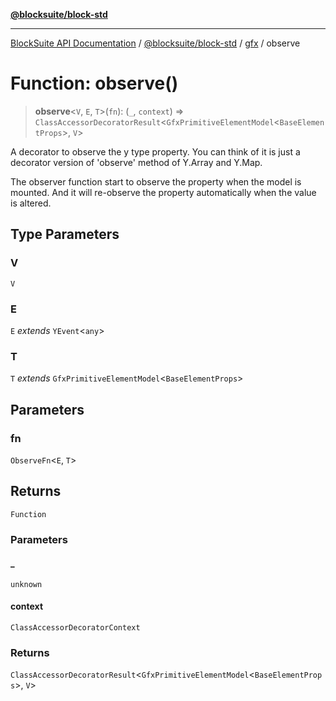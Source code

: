[**@blocksuite/block-std**](../../../../@blocksuite/block-std/README.md)

***

[BlockSuite API Documentation](../../../../README.md) / [@blocksuite/block-std](../../README.md) / [gfx](../README.md) / observe

# Function: observe()

> **observe**\<`V`, `E`, `T`\>(`fn`): (`_`, `context`) => `ClassAccessorDecoratorResult`\<`GfxPrimitiveElementModel`\<`BaseElementProps`\>, `V`\>

A decorator to observe the y type property.
You can think of it is just a decorator version of 'observe' method of Y.Array and Y.Map.

The observer function start to observe the property when the model is mounted. And it will
re-observe the property automatically when the value is altered.

## Type Parameters

### V

`V`

### E

`E` *extends* `YEvent`\<`any`\>

### T

`T` *extends* `GfxPrimitiveElementModel`\<`BaseElementProps`\>

## Parameters

### fn

`ObserveFn`\<`E`, `T`\>

## Returns

`Function`

### Parameters

#### \_

`unknown`

#### context

`ClassAccessorDecoratorContext`

### Returns

`ClassAccessorDecoratorResult`\<`GfxPrimitiveElementModel`\<`BaseElementProps`\>, `V`\>
